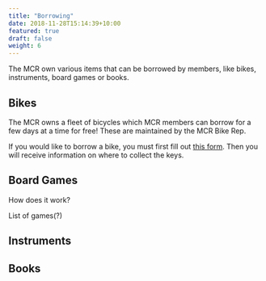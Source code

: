 ```yaml
---
title: "Borrowing"
date: 2018-11-28T15:14:39+10:00
featured: true
draft: false
weight: 6
---
```


The MCR own various items that can be borrowed by members, like bikes, instruments, board games or books. 

## Bikes

The MCR owns a fleet of bicycles which MCR members can borrow for a few days at a time for free! These are maintained by the MCR Bike Rep.

If you would like to borrow a bike, you must first fill out [this form](https://forms.office.com/r/Amnk9GHMAE). Then you will receive information on where to collect the keys.

## Board Games
How does it work?

List of games(?)

## Instruments

## Books